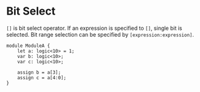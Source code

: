 # Bit Select

`[]` is bit select operator.
If an expression is specified to `[]`, single bit is selected.
Bit range selection can be specified by `[expression:expression]`.

```veryl,playground
module ModuleA {
    let a: logic<10> = 1;
    var b: logic<10>;
    var c: logic<10>;

    assign b = a[3];
    assign c = a[4:0];
}
```

